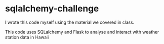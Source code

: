 # sqlalchemy-challenge

I wrote this code myself using the material we covered in class.

This code uses SQLalchemy and Flask to analyse and interact with weather station data in Hawaii
